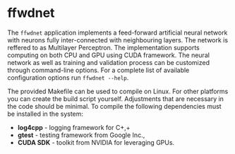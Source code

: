 ffwdnet
=======

The `ffwdnet` application implements a feed-forward artificial neural network
with neurons fully inter-connected with neighbouring layers. The network is
reffered to as Multilayer Perceptron. The implementation supports computing
on both CPU and GPU using CUDA framework. The neural network as well as
training and validation process can be customized through command-line options.
For a complete list of available configuration options run `ffwdnet --help`.

The provided Makefile can be used to compile on Linux. For other platforms
you can create the build script yourself. Adjustments that are necessary in
the code should be minimal. To compile the following dependencies must be
installed in the system:

* **log4cpp** - logging framework for C+,+
* **gtest** - testing framework from Google Inc.,
* **CUDA SDK** - toolkit from NVIDIA for leveraging GPUs.
